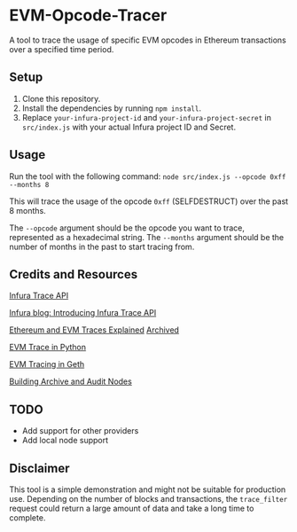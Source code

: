 # EVM-Opcode-Tracer
A tool to trace the usage of specific EVM opcodes in Ethereum transactions over a specified time period.

## Setup

1. Clone this repository.
2. Install the dependencies by running `npm install`.
3. Replace `your-infura-project-id` and `your-infura-project-secret` in `src/index.js` with your actual Infura project ID and Secret.

## Usage

Run the tool with the following command:
```node src/index.js --opcode 0xff --months 8```

This will trace the usage of the opcode `0xff` (SELFDESTRUCT) over the past 8 months.

The `--opcode` argument should be the opcode you want to trace, represented as a hexadecimal string. The `--months` argument should be the number of months in the past to start tracing from.

## Credits and Resources
[Infura Trace API](https://www.infura.io/platform/trace-api?ref=infura.ghost.io)

[Infura blog: Introducing Infura Trace API](https://blog.infura.io/post/introducing-the-infura-trace-api-gain-deeper-insights-from-the-ethereum-execution-layer)

[Ethereum and EVM Traces Explained](https://levelup.gitconnected.com/ethereum-and-evm-traces-explained-784ef9bf89a6) [Archived](https://archive.is/Ru0iB)

[EVM Trace in Python](https://github.com/ApeWorX/evm-trace)

[EVM Tracing in Geth](https://geth.ethereum.org/docs/developers/evm-tracing)

[Building Archive and Audit Nodes](https://tjayrush.medium.com/building-your-own-ethereum-archive-node-72c014affc09)

## TODO
- Add support for other providers
- Add local node support

## Disclaimer

This tool is a simple demonstration and might not be suitable for production use. Depending on the number of blocks and transactions, the `trace_filter` request could return a large amount of data and take a long time to complete.


